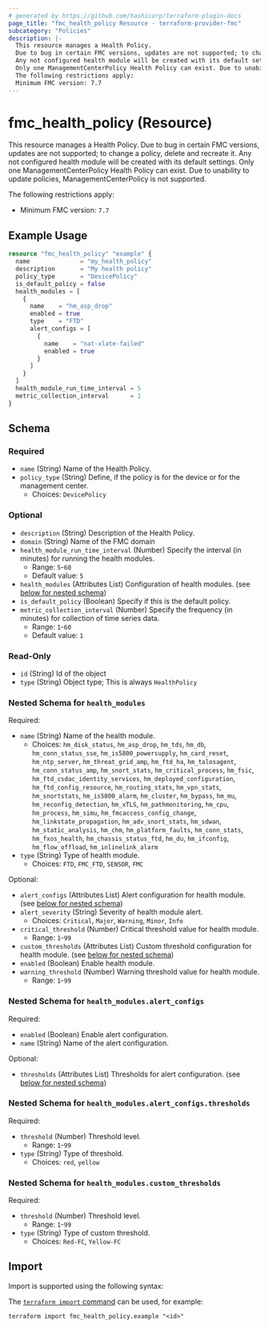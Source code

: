 ```yaml
---
# generated by https://github.com/hashicorp/terraform-plugin-docs
page_title: "fmc_health_policy Resource - terraform-provider-fmc"
subcategory: "Policies"
description: |-
  This resource manages a Health Policy.
  Due to bug in certain FMC versions, updates are not supported; to change a policy, delete and recreate it.
  Any not configured health module will be created with its default settings.
  Only one ManagementCenterPolicy Health Policy can exist. Due to unability to update policies, ManagementCenterPolicy is not supported.
  The following restrictions apply:
  Minimum FMC version: 7.7
---
```


# fmc_health_policy (Resource)

This resource manages a Health Policy.
 Due to bug in certain FMC versions, updates are not supported; to change a policy, delete and recreate it.
 Any not configured health module will be created with its default settings.
 Only one ManagementCenterPolicy Health Policy can exist. Due to unability to update policies, ManagementCenterPolicy is not supported.

The following restrictions apply:
  - Minimum FMC version: `7.7`

## Example Usage

```terraform
resource "fmc_health_policy" "example" {
  name              = "my_health_policy"
  description       = "My health policy"
  policy_type       = "DevicePolicy"
  is_default_policy = false
  health_modules = [
    {
      name    = "hm_asp_drop"
      enabled = true
      type    = "FTD"
      alert_configs = [
        {
          name    = "nat-xlate-failed"
          enabled = true
        }
      ]
    }
  ]
  health_module_run_time_interval = 5
  metric_collection_interval      = 1
}
```

<!-- schema generated by tfplugindocs -->
## Schema

### Required

- `name` (String) Name of the Health Policy.
- `policy_type` (String) Define, if the policy is for the device or for the management center.
  - Choices: `DevicePolicy`

### Optional

- `description` (String) Description of the Health Policy.
- `domain` (String) Name of the FMC domain
- `health_module_run_time_interval` (Number) Specify the interval (in minutes) for running the health modules.
  - Range: `5`-`60`
  - Default value: `5`
- `health_modules` (Attributes List) Configuration of health modules. (see [below for nested schema](#nestedatt--health_modules))
- `is_default_policy` (Boolean) Specify if this is the default policy.
- `metric_collection_interval` (Number) Specify the frequency (in minutes) for collection of time series data.
  - Range: `1`-`60`
  - Default value: `1`

### Read-Only

- `id` (String) Id of the object
- `type` (String) Object type; This is always `HealthPolicy`

<a id="nestedatt--health_modules"></a>
### Nested Schema for `health_modules`

Required:

- `name` (String) Name of the health module.
  - Choices: `hm_disk_status`, `hm_asp_drop`, `hm_tds`, `hm_db`, `hm_conn_status_sse`, `hm_is5800_powersupply`, `hm_card_reset`, `hm_ntp_server`, `hm_threat_grid_amp`, `hm_ftd_ha`, `hm_talosagent`, `hm_conn_status_amp`, `hm_snort_stats`, `hm_critical_process`, `hm_fsic`, `hm_ftd_csdac_identity_services`, `hm_deployed_configuration`, `hm_ftd_config_resource`, `hm_routing_stats`, `hm_vpn_stats`, `hm_snortstats`, `hm_is5800_alarm`, `hm_cluster`, `hm_bypass`, `hm_mu`, `hm_reconfig_detection`, `hm_xTLS`, `hm_pathmonitoring`, `hm_cpu`, `hm_process`, `hm_simu`, `hm_fmcaccess_config_change`, `hm_linkstate_propagation`, `hm_adv_snort_stats`, `hm_sdwan`, `hm_static_analysis`, `hm_chm`, `hm_platform_faults`, `hm_conn_stats`, `hm_fxos_health`, `hm_chassis_status_ftd`, `hm_du`, `hm_ifconfig`, `hm_flow_offload`, `hm_inlinelink_alarm`
- `type` (String) Type of health module.
  - Choices: `FTD`, `FMC_FTD`, `SENSOR`, `FMC`

Optional:

- `alert_configs` (Attributes List) Alert configuration for health module. (see [below for nested schema](#nestedatt--health_modules--alert_configs))
- `alert_severity` (String) Severity of health module alert.
  - Choices: `Critical`, `Major`, `Warning`, `Minor`, `Info`
- `critical_threshold` (Number) Critical threshold value for health module.
  - Range: `1`-`99`
- `custom_thresholds` (Attributes List) Custom threshold configuration for health module. (see [below for nested schema](#nestedatt--health_modules--custom_thresholds))
- `enabled` (Boolean) Enable health module.
- `warning_threshold` (Number) Warning threshold value for health module.
  - Range: `1`-`99`

<a id="nestedatt--health_modules--alert_configs"></a>
### Nested Schema for `health_modules.alert_configs`

Required:

- `enabled` (Boolean) Enable alert configuration.
- `name` (String) Name of the alert configuration.

Optional:

- `thresholds` (Attributes List) Thresholds for alert configuration. (see [below for nested schema](#nestedatt--health_modules--alert_configs--thresholds))

<a id="nestedatt--health_modules--alert_configs--thresholds"></a>
### Nested Schema for `health_modules.alert_configs.thresholds`

Required:

- `threshold` (Number) Threshold level.
  - Range: `1`-`99`
- `type` (String) Type of threshold.
  - Choices: `red`, `yellow`



<a id="nestedatt--health_modules--custom_thresholds"></a>
### Nested Schema for `health_modules.custom_thresholds`

Required:

- `threshold` (Number) Threshold level.
  - Range: `1`-`99`
- `type` (String) Type of custom threshold.
  - Choices: `Red-FC`, `Yellow-FC`

## Import

Import is supported using the following syntax:

The [`terraform import` command](https://developer.hashicorp.com/terraform/cli/commands/import) can be used, for example:

```shell
terraform import fmc_health_policy.example "<id>"
```

